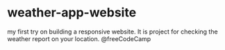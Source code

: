 # weather-app-website
my first try on building a responsive website.
It is project for checking the weather report on your location.
@freeCodeCamp
